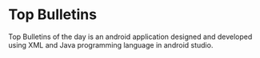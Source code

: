 # Top Bulletins
Top Bulletins of the day is an android application designed and developed using XML and Java programming language in android studio.
